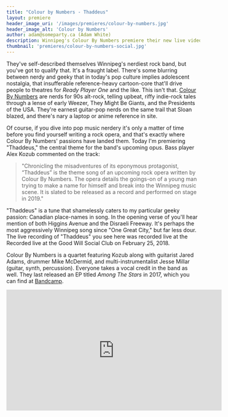 ```yaml
---
title: "Colour by Numbers - Thaddeus"
layout: premiere
header_image_uri: '/images/premieres/colour-by-numbers.jpg'
header_image_alt: 'Colour by Numbers'
author: adam@someparty.ca (Adam White)
description: Winnipeg's Colour By Numbers premiere their new live video for "Thaddeus," the theme to their upcoming rock opera
thumbnail: 'premieres/colour-by-numbers-social.jpg'
---
```


They've self-described themselves Winnipeg's nerdiest rock band, but you've got to qualify that. It's a fraught label. There's some blurring between nerdy and geeky that in today's pop culture implies adolescent nostalgia, that insufferable reference-heavy cartoon-core that'll drive people to theatres for *Ready Player One* and the like. This isn't that. [Colour By Numbers](http://www.colourbynumbers.ca/) are nerds for 90s alt-rock, telling upbeat, riffy indie-rock tales through a lense of early Weezer, They Might Be Giants, and the Presidents of the USA. They're earnest guitar-pop nerds on the same trail that Sloan blazed, and there's nary a laptop or anime reference in site.

Of course, if you dive into pop music nerdery it's only a matter of time before you find yourself writing a rock opera, and that's exactly where Colour By Numbers' passions have landed them. Today I'm premiering "Thaddeus," the central theme for the band's upcoming opus. Bass player Alex Kozub commented on the track:

> "Chronicling the misadventures of its eponymous protagonist, “Thaddeus” is the theme song of an upcoming rock opera written by Colour By Numbers. The opera details the goings-on of a young man trying to make a name for himself and break into the Winnipeg music scene. It is slated to be released as a record and performed on stage in 2019."

"Thaddeus" is a tune that shamelessly caters to my particular geeky passion: Canadian place-names in song. In the opening verse of you'll hear mention of both Higgins Avenue and the Disraeli Freeway. It's perhaps the most aggressively Winnipeg song since "One Great City," but far less dour. The live recording of "Thaddeus" you see here was recorded live at the Recorded live at the Good Will Social Club on February 25, 2018.

Colour By Numbers is a quartet featuring Kozub along with guitarist Jared Adams, drummer Mike McDermid, and multi-instrumentalist Jesse Millar (guitar, synth, percussion). Everyone takes a vocal credit in the band as well. They last released an EP titled *Among The Stars* in 2017, which you can find at [Bandcamp](http://colourbynumbers.bandcamp.com).

<iframe width="560" height="315" src="https://www.youtube.com/embed/gvl-yjZSSBM" frameborder="0" allow="autoplay; encrypted-media" allowfullscreen></iframe>
